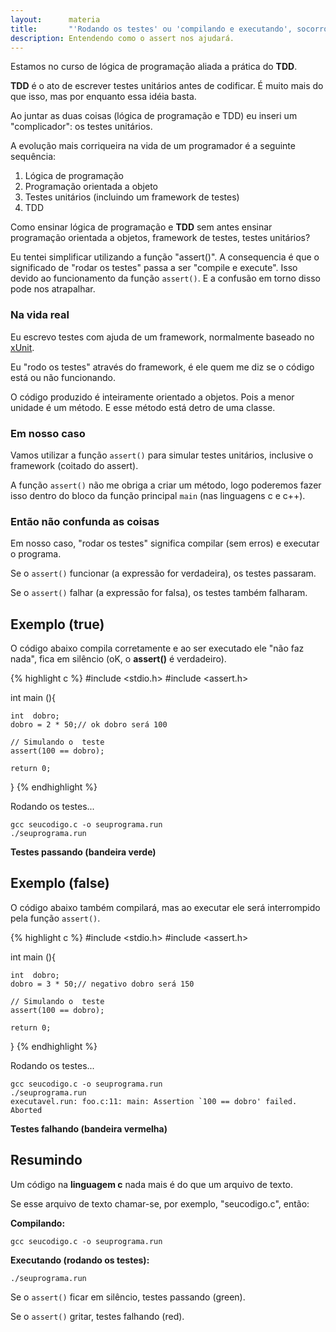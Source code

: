 ```yaml
---
layout:      materia
title:       "'Rodando os testes' ou 'compilando e executando', socorro ?"
description: Entendendo como o assert nos ajudará.
---
```


Estamos no curso de lógica de programação aliada a prática do __TDD__.

__TDD__ é o ato de escrever testes unitários antes de codificar. É muito mais do que isso, mas por enquanto essa idéia basta.

Ao juntar as duas coisas (lógica de programação e TDD) eu inseri um "complicador": os testes unitários.

A evolução mais corriqueira na vida de um programador é a seguinte sequência:

1. Lógica de programação
2. Programação orientada a objeto
3. Testes unitários (incluindo um framework de testes)
4. TDD

Como ensinar lógica de programação e __TDD__ sem antes ensinar programação orientada a objetos, framework de testes,
testes unitários?

Eu tentei simplificar utilizando a função "assert()". A consequencia é que o significado de "rodar os testes" passa a ser
"compile e execute". Isso devido ao funcionamento da função `assert()`. E a confusão em torno disso pode nos atrapalhar.



### Na vida real

Eu escrevo testes com ajuda de um framework, normalmente baseado no [xUnit](http://en.wikipedia.org/wiki/XUnit "link-externo").

Eu "rodo os testes" através do framework, é ele quem me diz se o código está ou não funcionando.

O código produzido é inteiramente orientado a objetos. Pois a menor unidade é um método. E esse método está detro de
uma classe.


### Em nosso caso

Vamos utilizar a função `assert()` para simular testes unitários, inclusive o framework (coitado do assert).

A função `assert()` não me obriga a criar um método, logo poderemos fazer isso dentro do bloco da função principal `main` 
(nas linguagens c e c++).



### Então não confunda as coisas

Em nosso caso, "rodar os testes" significa compilar (sem erros) e executar o programa.

Se o `assert()` funcionar (a expressão for verdadeira), os testes passaram.

Se o `assert()` falhar (a expressão for falsa), os testes também falharam.


Exemplo (true)
---

O código abaixo compila corretamente e ao ser executado ele "não faz nada", fica em silêncio (oK, o __assert()__ é 
verdadeiro).

{% highlight c %}
#include <stdio.h>
#include <assert.h>

int main (){

    int  dobro;
    dobro = 2 * 50;// ok dobro será 100

    // Simulando o  teste
    assert(100 == dobro);

    return 0;
}
{% endhighlight %}

Rodando os testes...

    gcc seucodigo.c -o seuprograma.run
    ./seuprograma.run


__Testes passando (bandeira verde)__



Exemplo (false)
---

O código abaixo também compilará, mas ao executar ele será interrompido pela função `assert()`.


{% highlight c %}
#include <stdio.h>
#include <assert.h>

int main (){

    int  dobro;
    dobro = 3 * 50;// negativo dobro será 150

    // Simulando o  teste
    assert(100 == dobro);

    return 0;
}
{% endhighlight %}

Rodando os testes...

    gcc seucodigo.c -o seuprograma.run
    ./seuprograma.run
    executavel.run: foo.c:11: main: Assertion `100 == dobro' failed.
    Aborted

__Testes falhando (bandeira vermelha)__




Resumindo
---

Um código na __linguagem c__ nada mais é do que um arquivo de texto.

Se esse arquivo de texto chamar-se, por exemplo, "seucodigo.c", então:


__Compilando:__

    gcc seucodigo.c -o seuprograma.run

__Executando (rodando os testes):__

    ./seuprograma.run

Se o `assert()` ficar em silêncio, testes passando (green).

Se o `assert()` gritar, testes falhando (red).